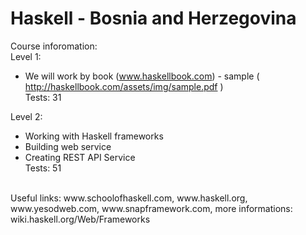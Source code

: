 # Haskell - Bosnia and Herzegovina

Course inforomation: </br>
Level 1:  </br>
 * We will work by book (www.haskellbook.com) - sample ( http://haskellbook.com/assets/img/sample.pdf ) </br>
 Tests: 31 </br>
 
 Level 2:
  * Working with Haskell frameworks </br>
  * Building web service </br>
  * Creating REST API Service </br>
Tests: 51

</br>
  Useful links:
  www.schoolofhaskell.com,
  www.haskell.org,
  www.yesodweb.com,
  www.snapframework.com,
 more informations:
 wiki.haskell.org/Web/Frameworks </br>
